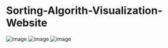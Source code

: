 # Sorting-Algorith-Visualization-Website
![image](https://user-images.githubusercontent.com/87908317/159203548-50f6a469-aee8-4511-b425-f5adf77025a0.png)
![image](https://user-images.githubusercontent.com/87908317/159203559-3d67f305-09f9-4d04-966f-b2cfdbd25e6e.png)
![image](https://user-images.githubusercontent.com/87908317/159203580-ad2965e0-f324-4d71-ae87-475b2913da97.png)

